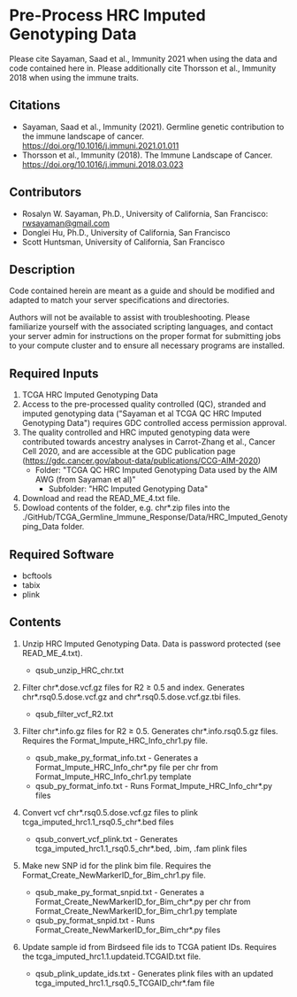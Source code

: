 # Pre-Process HRC Imputed Genotyping Data

Please cite Sayaman, Saad et al., Immunity 2021 when using the data and code contained here in. Please additionally cite Thorsson et al., Immunity 2018 when using the immune traits.


## Citations
* Sayaman, Saad et al., Immunity (2021). Germline genetic contribution to the immune landscape of cancer. https://doi.org/10.1016/j.immuni.2021.01.011
* Thorsson et al., Immunity (2018). The Immune Landscape of Cancer. https://doi.org/10.1016/j.immuni.2018.03.023


## Contributors
* Rosalyn W. Sayaman, Ph.D., University of California, San Francisco: rwsayaman@gmail.com
* Donglei Hu, Ph.D., University of California, San Francisco
* Scott Huntsman, University of California, San Francisco


## Description

Code contained herein are meant as a guide and should be modified and adapted to match your server specifications and directories. 

Authors will not be available to assist with troubleshooting. Please familiarize yourself with the associated scripting languages, and contact your server admin for instructions on the proper format for submitting jobs to your compute cluster and to ensure all necessary programs are installed.

## Required Inputs
1. TCGA HRC Imputed Genotyping Data
  1. Access to the pre-processed quality controlled (QC), stranded and imputed genotyping data ("Sayaman et al TCGA QC HRC Imputed Genotyping Data") requires GDC controlled access permission approval.
  2. The quality controlled and HRC imputed genotyping data were contributed towards ancestry analyses in Carrot-Zhang et al., Cancer Cell 2020, and are accessible at the GDC publication page (https://gdc.cancer.gov/about-data/publications/CCG-AIM-2020)
      * Folder: "TCGA QC HRC Imputed Genotyping Data used by the AIM AWG (from Sayaman et al)"
        * Subfolder: "HRC  Imputed Genotyping Data"
  3. Download and read the READ_ME_4.txt file.
  4. Dowload contents of the folder, e.g. chr*.zip files into the ./GitHub/TCGA_Germline_Immune_Response/Data/HRC_Imputed_Genotyping_Data folder.
  
## Required Software
* bcftools
* tabix
* plink

## Contents

1. Unzip HRC Imputed Genotyping Data. Data is password protected (see READ_ME_4.txt).
    * qsub_unzip_HRC_chr.txt
    
2. Filter chr*.dose.vcf.gz files for R2 ≥ 0.5 and index. Generates chr*.rsq0.5.dose.vcf.gz and chr*.rsq0.5.dose.vcf.gz.tbi files.
    * qsub_filter_vcf_R2.txt
    
3. Filter chr*.info.gz files for R2 ≥ 0.5. Generates chr*.info.rsq0.5.gz files. Requires the Format_Impute_HRC_Info_chr1.py file.
    * qsub_make_py_format_info.txt - Generates a Format_Impute_HRC_Info_chr*.py file per chr from Format_Impute_HRC_Info_chr1.py template
    * qsub_py_format_info.txt - Runs Format_Impute_HRC_Info_chr*.py files
    
4. Convert vcf chr*.rsq0.5.dose.vcf.gz files to plink tcga_imputed_hrc1.1_rsq0.5_chr*.bed files
    * qsub_convert_vcf_plink.txt - Generates tcga_imputed_hrc1.1_rsq0.5_chr*.bed, .bim, .fam plink files

5. Make new SNP id for the plink bim file. Requires the Format_Create_NewMarkerID_for_Bim_chr1.py file.
    * qsub_make_py_format_snpid.txt - Generates a Format_Create_NewMarkerID_for_Bim_chr*.py per chr from Format_Create_NewMarkerID_for_Bim_chr1.py template
    * qsub_py_format_snpid.txt - Runs Format_Create_NewMarkerID_for_Bim_chr*.py files
    
6. Update sample id from Birdseed file ids to TCGA patient IDs. Requires the tcga_imputed_hrc1.1.updateid.TCGAID.txt file.
    * qsub_plink_update_ids.txt - Generates plink files with an updated tcga_imputed_hrc1.1_rsq0.5_TCGAID_chr*.fam file

